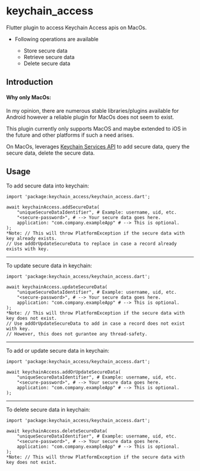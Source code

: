 # keychain_access

Flutter plugin to access Keychain Access apis on MacOs.

- Following operations are available

  - Store secure data
  - Retrieve secure data
  - Delete secure data

## Introduction

#### Why only MacOs:
In my opinion, there are numerous stable libraries/plugins available for Android however a reliable plugin for MacOs does not seem to exist. 

This plugin currently only supports MacOS and maybe extended to iOS in the future and other platforms if such a need arises.

On MacOs, leverages [Keychain Services API](https://developer.apple.com/documentation/security/keychain_services#//apple_ref/doc/uid/TP30000897-CH203-TP1) to 
add secure data, query the secure data, delete the secure data.

## Usage
To add secure data into keychain:

    import 'package:keychain_access/keychain_access.dart';

    await keychainAccess.addSecureData(
        "uniqueSecureDataIdentifier", # Example: username, uid, etc.
        "<secure-password>", # --> Your secure data goes here.
        application: "com.company.exampleApp" # --> This is optional.
    );
    *Note: // This will throw PlatformException if the secure data with key already exists.
    // Use addOrUpdateSecureData to replace in case a record already exists with key.

---
To update secure data in keychain:


    import 'package:keychain_access/keychain_access.dart';

    await keychainAccess.updateSecureData(
        "uniqueSecureDataIdentifier", # Example: username, uid, etc.
        "<secure-password>", # --> Your secure data goes here.
        application: "com.company.exampleApp" # --> This is optional.
    );
    *Note: // This will throw PlatformException if the secure data with key does not exist.
    // Use addOrUpdateSecureData to add in case a record does not exist with key.
    // However, this does not gurantee any thread-safety.

---
To add or update secure data in keychain:

    import 'package:keychain_access/keychain_access.dart';

    await keychainAccess.addOrUpdateSecureData(
        "uniqueSecureDataIdentifier", # Example: username, uid, etc.
        "<secure-password>", # --> Your secure data goes here.
        application: "com.company.exampleApp" # --> This is optional.
    );

---
To delete secure data in keychain:

    import 'package:keychain_access/keychain_access.dart';

    await keychainAccess.deleteSecureData(
        "uniqueSecureDataIdentifier", # Example: username, uid, etc.
        "<secure-password>", # --> Your secure data goes here.
        application: "com.company.exampleApp" # --> This is optional.
    );
    *Note: // This will throw PlatformException if the secure data with key does not exist.


